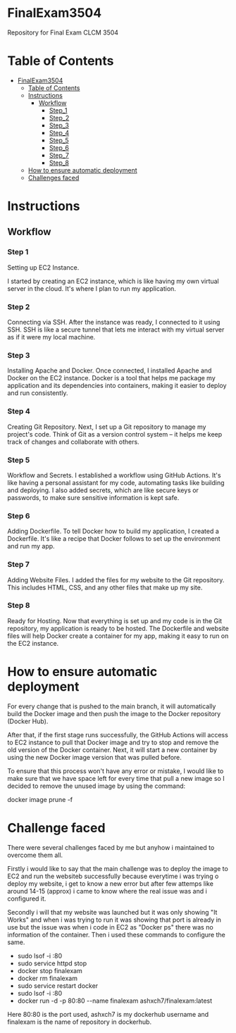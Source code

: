 # FinalExam3504
Repository for Final Exam CLCM 3504

# Table of Contents

- [FinalExam3504](#FinalExam3504)
  - [Table of Contents](#table-of-contents)
  - [Instructions](#instructions)
    - [Workflow](#workflow)
      - [Step_1](#Step-1)
      - [Step_2](#Step-2)
      - [Step_3](#Step-3)
      - [Step_4](#Step-4)
      - [Step_5](#Step-5)
      - [Step_6](#Step-6)
      - [Step_7](#Step-7)
      - [Step_8](#Step-8)
  - [How to ensure automatic deployment](#how-to-ensure-automatic-deployment)
  - [Challenges faced](#challenge-faced)

# Instructions

## Workflow

### Step 1
Setting up EC2 Instance.

I started by creating an EC2 instance, which is like having my own virtual server in the cloud. It's where I plan to run my application.
### Step 2
Connecting via SSH.
After the instance was ready, I connected to it using SSH. SSH is like a secure tunnel that lets me interact with my virtual server as if it were my local machine.
### Step 3
Installing Apache and Docker.
Once connected, I installed Apache and Docker on the EC2 instance. Docker is a tool that helps me package my application and its dependencies into containers, making it easier to deploy and run consistently.
### Step 4
Creating Git Repository.
Next, I set up a Git repository to manage my project's code. Think of Git as a version control system – it helps me keep track of changes and collaborate with others.
### Step 5
Workflow and Secrets.
I established a workflow using GitHub Actions. It's like having a personal assistant for my code, automating tasks like building and deploying. I also added secrets, which are like secure keys or passwords, to make sure sensitive information is kept safe.
### Step 6
Adding Dockerfile.
To tell Docker how to build my application, I created a Dockerfile. It's like a recipe that Docker follows to set up the environment and run my app.
### Step 7
Adding Website Files.
I added the files for my website to the Git repository. This includes HTML, CSS, and any other files that make up my site.
### Step 8
Ready for Hosting.
Now that everything is set up and my code is in the Git repository, my application is ready to be hosted. The Dockerfile and website files will help Docker create a container for my app, making it easy to run on the EC2 instance.

# How to ensure automatic deployment
For every change that is pushed to the main branch, it will automatically build the Docker image and then push the image to the Docker repository (Docker Hub).

After that, if the first stage runs successfully, the GitHub Actions will access to EC2 instance to pull that Docker image and try to stop and remove the old version of the Docker container. Next, it will start a new container by using the new Docker image version that was pulled before.

To ensure that this process won't have any error or mistake, I would like to make sure that we have space left for every time that pull a new image so I decided to remove the unused image by using the command:

docker image prune -f



# Challenge faced
There were several challenges faced by me but anyhow i maintained to overcome them all.

Firstly i would like to say that the main challenge was to deploy the image to EC2 and run the websiteb successfully because everytime i was trying o deploy my website, i get to know a new error but after few attemps like around 14-15 (approx) i came to know where the real issue was and i configured it.

Secondly i will that my website was launched but it was only showing "It Works" and when i was trying to run it was showing that port is already in use but the issue was when i code in EC2 as "Docker ps" there was no information of the container. Then i used these commands to configure the same.

- sudo lsof -i :80
- sudo service httpd stop
- docker stop finalexam
- docker rm finalexam
- sudo service restart docker
- sudo lsof -i :80
- docker run -d -p 80:80 --name finalexam ashxch7/finalexam:latest

Here 80:80 is the port used, ashxch7 is my dockerhub username and finalexam is the name of repository in dockerhub.

